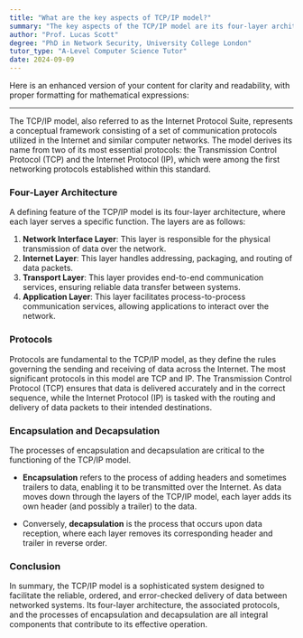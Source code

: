 ```yaml
---
title: "What are the key aspects of TCP/IP model?"
summary: "The key aspects of the TCP/IP model are its four-layer architecture, protocols, and the process of encapsulation and decapsulation."
author: "Prof. Lucas Scott"
degree: "PhD in Network Security, University College London"
tutor_type: "A-Level Computer Science Tutor"
date: 2024-09-09
---
```


Here is an enhanced version of your content for clarity and readability, with proper formatting for mathematical expressions:

---

The TCP/IP model, also referred to as the Internet Protocol Suite, represents a conceptual framework consisting of a set of communication protocols utilized in the Internet and similar computer networks. The model derives its name from two of its most essential protocols: the Transmission Control Protocol (TCP) and the Internet Protocol (IP), which were among the first networking protocols established within this standard.

### Four-Layer Architecture

A defining feature of the TCP/IP model is its four-layer architecture, where each layer serves a specific function. The layers are as follows:

1. **Network Interface Layer**: This layer is responsible for the physical transmission of data over the network.
2. **Internet Layer**: This layer handles addressing, packaging, and routing of data packets.
3. **Transport Layer**: This layer provides end-to-end communication services, ensuring reliable data transfer between systems.
4. **Application Layer**: This layer facilitates process-to-process communication services, allowing applications to interact over the network.

### Protocols

Protocols are fundamental to the TCP/IP model, as they define the rules governing the sending and receiving of data across the Internet. The most significant protocols in this model are TCP and IP. The Transmission Control Protocol (TCP) ensures that data is delivered accurately and in the correct sequence, while the Internet Protocol (IP) is tasked with the routing and delivery of data packets to their intended destinations.

### Encapsulation and Decapsulation

The processes of encapsulation and decapsulation are critical to the functioning of the TCP/IP model. 

- **Encapsulation** refers to the process of adding headers and sometimes trailers to data, enabling it to be transmitted over the Internet. As data moves down through the layers of the TCP/IP model, each layer adds its own header (and possibly a trailer) to the data.
  
- Conversely, **decapsulation** is the process that occurs upon data reception, where each layer removes its corresponding header and trailer in reverse order.

### Conclusion

In summary, the TCP/IP model is a sophisticated system designed to facilitate the reliable, ordered, and error-checked delivery of data between networked systems. Its four-layer architecture, the associated protocols, and the processes of encapsulation and decapsulation are all integral components that contribute to its effective operation.
    